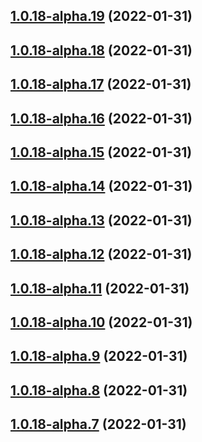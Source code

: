 ## [1.0.18-alpha.19](https://github.com/zhaoyiming0803/async-worker-threads-pool/compare/v1.0.18-alpha.18...v1.0.18-alpha.19) (2022-01-31)



## [1.0.18-alpha.18](https://github.com/zhaoyiming0803/async-worker-threads-pool/compare/v1.0.18-alpha.17...v1.0.18-alpha.18) (2022-01-31)



## [1.0.18-alpha.17](https://github.com/zhaoyiming0803/async-worker-threads-pool/compare/v1.0.18-alpha.16...v1.0.18-alpha.17) (2022-01-31)



## [1.0.18-alpha.16](https://github.com/zhaoyiming0803/async-worker-threads-pool/compare/v1.0.18-alpha.15...v1.0.18-alpha.16) (2022-01-31)



## [1.0.18-alpha.15](https://github.com/zhaoyiming0803/async-worker-threads-pool/compare/v1.0.18-alpha.14...v1.0.18-alpha.15) (2022-01-31)



## [1.0.18-alpha.14](https://github.com/zhaoyiming0803/async-worker-threads-pool/compare/v1.0.18-alpha.13...v1.0.18-alpha.14) (2022-01-31)



## [1.0.18-alpha.13](https://github.com/zhaoyiming0803/async-worker-threads-pool/compare/v1.0.18-alpha.12...v1.0.18-alpha.13) (2022-01-31)



## [1.0.18-alpha.12](https://github.com/zhaoyiming0803/async-worker-threads-pool/compare/v1.0.18-alpha.11...v1.0.18-alpha.12) (2022-01-31)



## [1.0.18-alpha.11](https://github.com/zhaoyiming0803/async-worker-threads-pool/compare/v1.0.18-alpha.10...v1.0.18-alpha.11) (2022-01-31)



## [1.0.18-alpha.10](https://github.com/zhaoyiming0803/async-worker-threads-pool/compare/v1.0.18-alpha.9...v1.0.18-alpha.10) (2022-01-31)



## [1.0.18-alpha.9](https://github.com/zhaoyiming0803/async-worker-threads-pool/compare/v1.0.18-alpha.8...v1.0.18-alpha.9) (2022-01-31)



## [1.0.18-alpha.8](https://github.com/zhaoyiming0803/async-worker-threads-pool/compare/v1.0.18-alpha.7...v1.0.18-alpha.8) (2022-01-31)



## [1.0.18-alpha.7](https://github.com/zhaoyiming0803/async-worker-threads-pool/compare/v1.0.18-alpha.6...v1.0.18-alpha.7) (2022-01-31)



